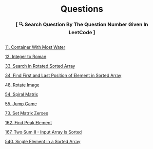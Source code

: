 <h1 align="center" type="color:red;">Questions</h1>
<h3 align="center">[ 🔍 Search Question By The Question Number Given In LeetCode ]<h3>
<h2></h2>
  
  [11. Container With Most Water](https://github.com/yashshrivastavaa/leetCode-Solution/blob/b31227c10cdd6a7c5881b8e9b80ab2a32b192476/Medium/Solutions/11-Container-With-Most-Water.md)
  
  [12. Integer to Roman](https://github.com/yashshrivastavaa/leetCode-Solution/blob/3c53fdeefce96a8d51ce39ffdf39efe111b8f778/Medium/Solutions/12-Integer-to-Roman.md)
  
  [33. Search in Rotated Sorted Array](https://github.com/yashshrivastavaa/leetCode-Solution/blob/a0dc45b834bfd812f8a669b497c5554c5a02bb04/Medium/Solutions/33-Search-in-Rotated-Sorted-Array.md)
  
  [34. Find First and Last Position of Element in Sorted Array](https://github.com/yashshrivastavaa/leetCode-Solution/blob/4d991534341dece94de4f03fc0ecf226141df452/Medium/Solutions/34-Find-First-and-Last-Position-of-Element-in-Sorted-Array.md)
  
  [48. Rotate Image](https://github.com/yashshrivastavaa/leetCode-Solution/blob/3cea8b3ba6df24ce14f4689e6e3c701426ddae16/Medium/Solutions/48.%20Rotate%20Image.md)
  
  [54. Spiral Matrix](https://github.com/yashshrivastavaa/leetCode-Solution/blob/bbcbbdce2f1d3e7d2b83de518d6803dae7180311/Medium/Solutions/54.%20Spiral%20Matrix.md)
  
  [55. Jump Game](https://github.com/yashshrivastavaa/leetCode-Solution/blob/8abc4cc2a19b60984491526942d1d6a9daa83f9d/Medium/Solutions/55-Jump-Game.md)
  
  [73. Set Matrix Zeroes](https://github.com/yashshrivastavaa/leetCode-Solution/blob/ed8057f93a0be4afc6808ecbd25f0123b2bea2c4/Medium/Solutions/73-Set-Matrix-Zeroes.md)
  
  [162. Find Peak Element](https://github.com/yashshrivastavaa/leetCode-Solution/blob/f092ecd77fa61d712d375ccca8796fd44c2296a3/Medium/Solutions/162.%20Find%20Peak%20Element.md)
  
  [167. Two Sum II - Input Array Is Sorted](https://github.com/yashshrivastavaa/leetCode-Solution/blob/24c2ad9c10db34f7be35b860a06723340f7ae5d4/Medium/Solutions/167.%20Two%20Sum%20II%20-%20Input%20Array%20Is%20Sorted.md)
  
  [540. Single Element in a Sorted Array](https://github.com/yashshrivastavaa/leetCode-Solution/blob/153237913d2a59a42dd5e11885dfcb73558a7b92/Medium/Solutions/540.%20Single%20Element%20in%20a%20Sorted%20Array.md)
  
